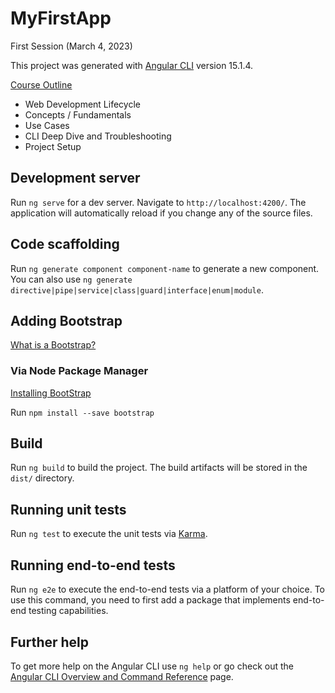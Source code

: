 # MyFirstApp

First Session (March 4, 2023)

This project was generated with [Angular CLI](https://github.com/angular/angular-cli) version 15.1.4.

[Course Outline](https://docs.google.com/presentation/d/1KkLSonsKmbhpNrT0YY4TS3uy-oCEq_yRLL1g2KOw3DE/edit?usp=sharing)
- Web Development Lifecycle
- Concepts / Fundamentals
- Use Cases
- CLI Deep Dive and Troubleshooting
- Project Setup


## Development server

Run `ng serve` for a dev server. Navigate to `http://localhost:4200/`. The application will automatically reload if you change any of the source files.

## Code scaffolding

Run `ng generate component component-name` to generate a new component. You can also use `ng generate directive|pipe|service|class|guard|interface|enum|module`.

## Adding Bootstrap

[What is a Bootstrap?](https://www.w3schools.com/whatis/whatis_bootstrap.asp)

### Via Node Package Manager

[Installing BootStrap](https://www.npmjs.com/package/bootstrap)

Run `npm install --save bootstrap`

## Build

Run `ng build` to build the project. The build artifacts will be stored in the `dist/` directory.

## Running unit tests

Run `ng test` to execute the unit tests via [Karma](https://karma-runner.github.io).

## Running end-to-end tests

Run `ng e2e` to execute the end-to-end tests via a platform of your choice. To use this command, you need to first add a package that implements end-to-end testing capabilities.

## Further help

To get more help on the Angular CLI use `ng help` or go check out the [Angular CLI Overview and Command Reference](https://angular.io/cli) page.
